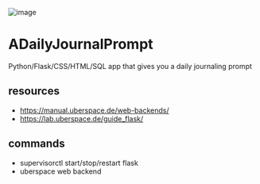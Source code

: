 ![image](https://github.com/user-attachments/assets/fff5dd27-d2eb-4076-8bb2-47dcc115460a)

# ADailyJournalPrompt
Python/Flask/CSS/HTML/SQL app that gives you a daily journaling prompt

## resources
- https://manual.uberspace.de/web-backends/
- https://lab.uberspace.de/guide_flask/

## commands
- supervisorctl start/stop/restart flask
- uberspace web backend



